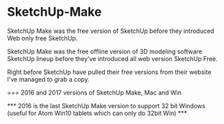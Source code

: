 # SketchUp-Make
SketchUp Make was the free version of SketchUp before they introduced Web only free SketchUp.

SketchUp Make was the free offline version of 3D modeling software SketchUp lineup before they've introduced all web version SketchUp Free.

Right before SketchUp have pulled their free versions from their website I've managed to grab a copy.

=== 2016 and 2017 versions of SketchUp Make, Mac and Win 

*** 2016 is the last SketchUp Make version to support 32 bit Windows (useful for Atom Win10 tablets which can only do 32bit Win) ***